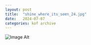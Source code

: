 ```yaml
---
layout:	post
title:	"shine_where_its_seen_24.jpg"
date:	2024-07-07
categories:	kof archive
---
```


![Image Alt](https://k0f.github.io/assets/shine_where_its_seen_24.jpg)